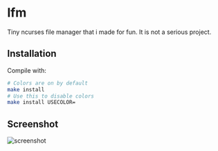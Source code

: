 # lfm
Tiny ncurses file manager that i made for fun. It is not a serious project.

## Installation
Compile with:
```sh
# Colors are on by default
make install
# Use this to disable colors
make install USECOLOR=
```

## Screenshot
![screenshot](https://i.imgur.com/lTrjxOY.png)

